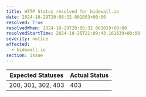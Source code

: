 ```yaml
---
title: HTTP Status resolved for hidewall.io
date: 2024-10-29T20:08:32.001003+00:00
resolved: True
resolvedWhen: 2024-10-29T20:08:32.001019+00:00
resolvedStartTime: 2024-10-25T21:09:43.161639+00:00
severity: notice
affected:
  - hidewall.io
section: issue
---
```


| Expected Statuses | Actual Status  |
|-------------------|----------------|
| 200, 301, 302, 403 | 403 |
